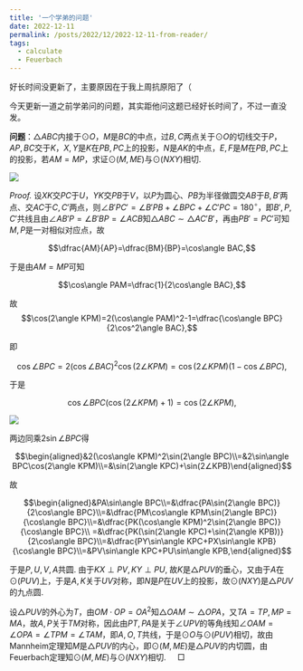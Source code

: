 ```yaml
---
title: '一个学弟的问题'
date: 2022-12-11
permalink: /posts/2022/12/2022-12-11-from-reader/
tags:
  - calculate
  - Feuerbach
---
```


好长时间没更新了，主要原因在于我上周抗原阳了（

今天更新一道之前学弟问的问题，其实距他问这题已经好长时间了，不过一直没发。

**问题**：$\triangle ABC$内接于$\odot O$，$M$是$BC$的中点，过$B,C$两点关于$\odot O$的切线交于$P$，$AP,BC$交于$K$，$X,Y$是$K$在$PB,PC$上的投影，$N$是$AK$的中点，$E,F$是$M$在$PB,PC$上的投影，若$AM=MP$，求证$\odot(M,ME)$与$\odot(NXY)$相切.

<img src="https://llddeddym.github.io/images/2022-12-11(1).png"/>

*Proof.* 设$XK$交$PC$于$U$，$YK$交$PB$于$V$，以$P$为圆心、$PB$为半径做圆交$AB$于$B,B'$两点、交$AC$于$C,C'$两点，则$\angle B'PC'=\angle B'PB+\angle BPC+\angle C'PC=180^\circ$，即$B',P,C'$共线且由$\angle AB'P=\angle B'BP=\angle ACB$知$\triangle ABC\sim \triangle AC'B'$，再由$PB'=PC'$可知$M,P$是一对相似对应点，故

$$\dfrac{AM}{AP}=\dfrac{BM}{BP}=\cos\angle BAC,$$

于是由$AM=MP$可知

$$\cos\angle PAM=\dfrac{1}{2\cos\angle BAC},$$

故
$$\cos(2\angle KPM)=2(\cos\angle PAM)^2-1=\dfrac{\cos\angle BPC}{2\cos^2\angle BAC},$$

即

$$\cos\angle BPC=2(\cos\angle BAC)^2\cos(2\angle KPM)=\cos(2\angle KPM)(1-\cos\angle BPC),$$

于是

$$\cos\angle BPC(\cos(2\angle KPM)+1)=\cos(2\angle KPM),$$

<img src="https://llddeddym.github.io/images/2022-12-11(2).png"/>

两边同乘$2\sin\angle BPC$得

$$\begin{aligned}&2(\cos\angle KPM)^2\sin(2\angle BPC)\\=&2\sin\angle BPC\cos(2\angle KPM)\\=&\sin(2\angle KPC)+\sin(2∠KPB)\end{aligned}$$

故

$$\begin{aligned}&PA\sin\angle BPC\\=&\dfrac{PA\sin(2\angle BPC)}{2\cos\angle BPC}\\=&\dfrac{PM\cos\angle KPM\sin(2\angle BPC)}{\cos\angle BPC}\\=&\dfrac{PK(\cos\angle KPM)^2\sin(2\angle BPC)}{\cos\angle BPC}\\
=&\dfrac{PK(\sin(2\angle KPC)+\sin(2\angle KPB))}{2\cos\angle BPC}\\=&\dfrac{PY\sin\angle KPC+PX\sin\angle KPB}{\cos\angle BPC}\\=&PV\sin\angle KPC+PU\sin\angle KPB,\end{aligned}$$

于是$P,U,V,A$共圆. 由于$KX\perp PV,KY\perp PU$, 故$K$是$\triangle PUV$的垂心，又由于$A$在$\odot(PUV)$上，于是$A,K$关于$UV$对称，即$N$是$P$在$UV$上的投影，故$\odot(NXY)$是$\triangle PUV$的九点圆. 

设$\triangle PUV$的外心为$T$，由$OM\cdot OP=OA^2$知$\triangle OAM\sim\triangle OPA$，又$TA=TP,MP=MA$，故$A,P$关于$TM$对称，因此由$PT,PA$是关于$\angle UPV$的等角线知$\angle OAM=\angle OPA=\angle TPM=\angle TAM$，即$A,O,T$共线，于是$\odot O$与$\odot(PUV)$相切，故由Mannheim定理知$M$是$\triangle PUV$的内心，即$\odot(M,ME)$是$\triangle PUV$的内切圆，由Feuerbach定理知$\odot(M,ME)$与$\odot(NXY)$相切. $\quad\Box$